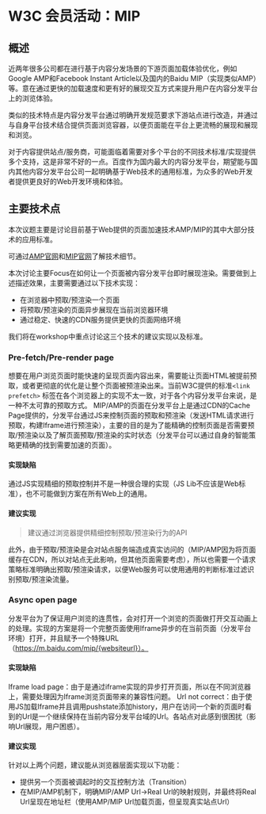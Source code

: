 # W3C 会员活动：MIP

## 概述

近两年很多公司都在进行基于内容分发场景的下游页面加载体验优化，例如Google AMP和Facebook Instant Article以及国内的Baidu MIP（实现类似AMP）等。意在通过更快的加载速度和更有好的展现交互方式来提升用户在内容分发平台上的浏览体验。

类似的技术特点是内容分发平台通过明确开发规范要求下游站点进行改造，并通过与自身平台技术结合提供页面浏览容器，以便页面能在平台上更流畅的展现和展现和浏览。

对于内容提供站点/服务商，可能面临着需要对多个平台的不同技术标准/实现提供多个支持，这是非常不好的一点。百度作为国内最大的内容分发平台，期望能与国内其他内容分发平台公司一起明确基于Web技术的通用标准，为众多的Web开发者提供更良好的Web开发环境和体验。

## 主要技术点
本次议题主要是讨论目前基于Web提供的页面加速技术AMP/MIP的其中大部分技术的应用标准。

可通过[AMP官网](https://www.ampproject.org/)和[MIP官网](https://www.mipengine.org/)了解技术细节。

本次讨论主要Focus在如何让一个页面被内容分发平台即时展现渲染。需要做到上述描述效果，主要需要通过以下技术实现：

* 在浏览器中预取/预渲染一个页面
* 将预取/预渲染的页面异步展现在当前浏览器环境
* 通过稳定、快速的CDN服务提供更快的页面网络环境

我们将在workshop中重点讨论这三个技术的建议实现以及标准。

### Pre-fetch/Pre-render page
想要在用户浏览页面时能快速的呈现页面内容出来，需要能让页面HTML被提前预取，或者更彻底的优化是让整个页面被预渲染出来。当前W3C提供的标准`<link prefetch>` 标签在各个浏览器上的实现不太一致，对于各个内容分发平台来说，是一种不太可靠的预取方式。
MIP/AMP的页面在分发平台上是通过CDN的Cache Page提供的，分发平台通过JS来控制页面的预取和预渲染（发送HTML请求进行预取，构建Iframe进行预渲染），主要的目的是为了能精确的控制页面是否需要预取/预渲染以及了解页面预取/预渲染的实时状态（分发平台可以通过自身的智能策略更精确的找到需要加速的页面）。

#### 实现缺陷
通过JS实现精细的预取控制并不是一种很合理的实现（JS Lib不应该是Web标准），也不可能做到方案在所有Web上的通用。

#### 建议实现

>建议通过浏览器提供精细控制预取/预渲染行为的API

此外，由于预取/预渲染是会对站点服务端造成真实访问的（MIP/AMP因为将页面缓存在CDN，所以对站点无此影响，但其他页面需要考虑），所以也需要一个请求策略标准明确出预取/预渲染请求，以便Web服务可以使用通用的判断标准过滤识别预取/预渲染流量。

### Async open page
分发平台为了保证用户浏览的连贯性，会对打开一个浏览的页面做打开交互动画上的处理。实现的方案是将一个完整页面使用Iframe异步的在当前页面（分发平台环境）打开，并且赋予一个特殊URL（https://m.baidu.com/mip/{websiteurl}）。

#### 实现缺陷
Iframe load page：由于是通过iframe实现的异步打开页面，所以在不同浏览器上，需要处理因为Iframe浏览页面带来的兼容性问题。
Url not correct：由于使用JS加载Iframe并且调用pushstate添加history，用户在访问一个新的页面时看到的Url是一个继续保持在当前内容分发平台域的Url。各站点对此感到很困扰（影响Url展现，用户困惑）。

#### 建议实现
针对以上两个问题，建议能从浏览器层面实现以下功能：

* 提供另一个页面被调起时的交互控制方法（Transition）
* 在MIP/AMP机制下，明确MIP/AMP Url->Real Url的映射规则，并最终将Real Url呈现在地址栏（使用AMP/MIP Url加载页面，但呈现真实站点Url）
